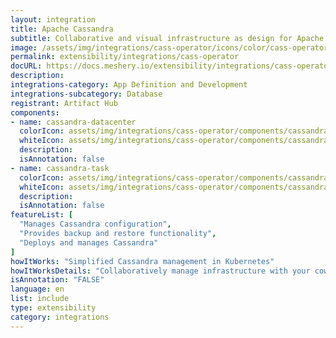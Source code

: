 ```yaml
---
layout: integration
title: Apache Cassandra
subtitle: Collaborative and visual infrastructure as design for Apache Cassandra
image: /assets/img/integrations/cass-operator/icons/color/cass-operator-color.svg
permalink: extensibility/integrations/cass-operator
docURL: https://docs.meshery.io/extensibility/integrations/cass-operator
description: 
integrations-category: App Definition and Development
integrations-subcategory: Database
registrant: Artifact Hub
components: 
- name: cassandra-datacenter
  colorIcon: assets/img/integrations/cass-operator/components/cassandra-datacenter/icons/color/cassandra-datacenter-color.svg
  whiteIcon: assets/img/integrations/cass-operator/components/cassandra-datacenter/icons/white/cassandra-datacenter-white.svg
  description: 
  isAnnotation: false
- name: cassandra-task
  colorIcon: assets/img/integrations/cass-operator/components/cassandra-task/icons/color/cassandra-task-color.svg
  whiteIcon: assets/img/integrations/cass-operator/components/cassandra-task/icons/white/cassandra-task-white.svg
  description: 
  isAnnotation: false
featureList: [
  "Manages Cassandra configuration",
  "Provides backup and restore functionality",
  "Deploys and manages Cassandra"
]
howItWorks: "Simplified Cassandra management in Kubernetes"
howItWorksDetails: "Collaboratively manage infrastructure with your coworkers synchronously sharing the same designs."
isAnnotation: "FALSE"
language: en
list: include
type: extensibility
category: integrations
---
```

